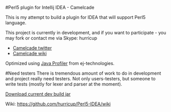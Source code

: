 #Perl5 plugin for Intellij IDEA - Camelcade

This is my attempt to build a plugin for IDEA that will support Perl5 language.

This project is currently in development, and if you want to participate - you may fork or contact me via Skype: hurricup

* [Camelcade twitter](https://twitter.com/CamelcadeIDE)
* [Camelcade wiki](https://github.com/hurricup/Perl5-IDEA/wiki)

Optimized using [Java Profiler](http://www.ej-technologies.com/products/jprofiler/overview.html) from ej-technologies. 

#Need testers
There is tremendous amount of work to do in development and project really need testers. Not only users-testers, but someone
to write tests (mostly for lexer and parser at the moment).

[Download current dev build jar](http://evstigneev.com/camelcade.jar)

Wiki: https://github.com/hurricup/Perl5-IDEA/wiki
